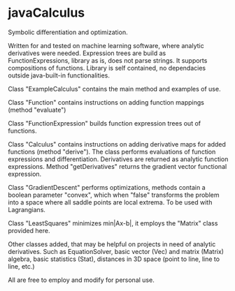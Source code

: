 # javaCalculus
Symbolic differentiation and optimization.

Written for and tested on machine learning software, where analytic derivatives were needed. Expression trees are build as FunctionExpressions, library as is, does not parse strings. It supports compositions of functions. Library is self contained, no dependacies outside java-built-in functionalities.

Class "ExampleCalculus" contains the main method and examples of use.

Class "Function" contains instructions on adding function mappings (method "evaluate")

Class "FunctionExpression" builds function expression trees out of functions.

Class "Calculus" contains instructions on adding derivative maps for added functions (method "derive"). The class performs evaluations of function expressions and differentiation. Derivatives are returned as analytic function expressions. Method "getDerivatives" returns the gradient vector functional expression.

Class "GradientDescent" performs optimizations, methods contain a boolean parameter "convex", which when "false" transforms the problem into a space where all saddle points are local extrema. To be used with Lagrangians.

Class "LeastSquares" minimizes min|Ax-b|, it employs the "Matrix" class provided here.

Other classes added, that may be helpful on projects in need of analytic derivatives. Such as EquationSolver, basic vector (Vec) and matrix (Matrix) algebra, basic statistics (Stat), distances in 3D space (point to line, line to line, etc.) 

All are free to employ and modify for personal use.
